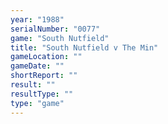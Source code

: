 ```yaml
---
year: "1988"
serialNumber: "0077" 
game: "South Nutfield"
title: "South Nutfield v The Min"
gameLocation: ""
gameDate: ""
shortReport: ""
result: ""
resultType: ""
type: "game"
---
```

